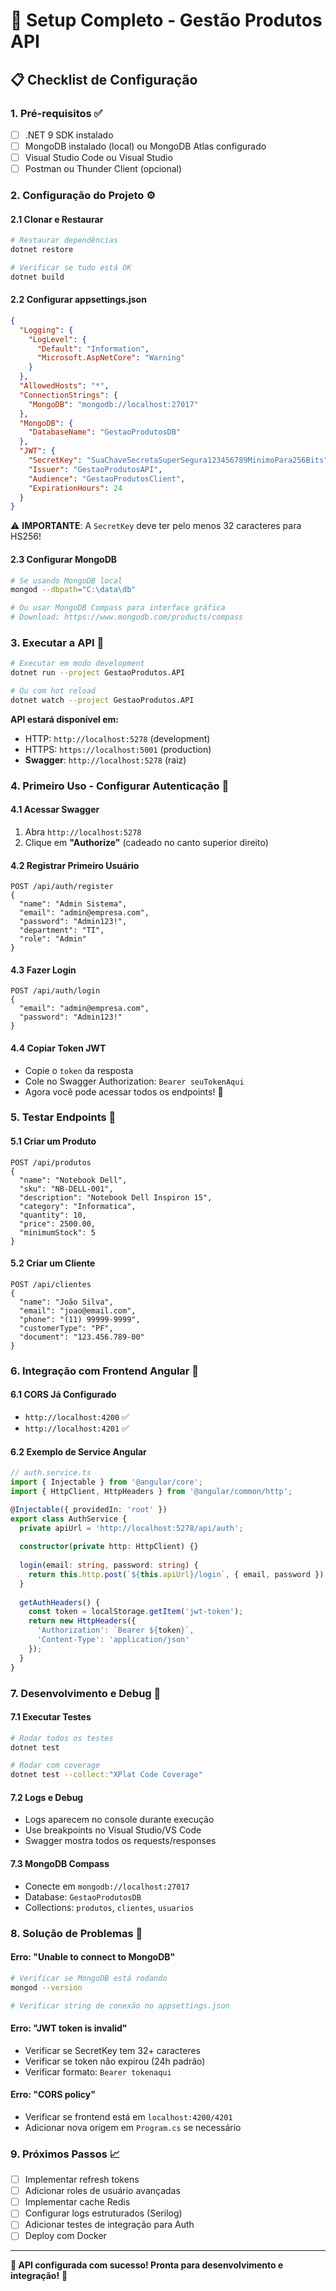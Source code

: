 # 🚀 Setup Completo - Gestão Produtos API

## 📋 Checklist de Configuração

### 1. **Pré-requisitos** ✅
- [ ] .NET 9 SDK instalado
- [ ] MongoDB instalado (local) ou MongoDB Atlas configurado
- [ ] Visual Studio Code ou Visual Studio
- [ ] Postman ou Thunder Client (opcional)

### 2. **Configuração do Projeto** ⚙️

#### **2.1 Clonar e Restaurar**
```bash
# Restaurar dependências
dotnet restore

# Verificar se tudo está OK
dotnet build
```

#### **2.2 Configurar appsettings.json**
```json
{
  "Logging": {
    "LogLevel": {
      "Default": "Information",
      "Microsoft.AspNetCore": "Warning"
    }
  },
  "AllowedHosts": "*",
  "ConnectionStrings": {
    "MongoDB": "mongodb://localhost:27017"
  },
  "MongoDB": {
    "DatabaseName": "GestaoProdutosDB"
  },
  "JWT": {
    "SecretKey": "SuaChaveSecretaSuperSegura123456789MinimoPara256Bits",
    "Issuer": "GestaoProdutosAPI",
    "Audience": "GestaoProdutosClient", 
    "ExpirationHours": 24
  }
}
```

⚠️ **IMPORTANTE**: A `SecretKey` deve ter pelo menos 32 caracteres para HS256!

#### **2.3 Configurar MongoDB**
```bash
# Se usando MongoDB local
mongod --dbpath="C:\data\db"

# Ou usar MongoDB Compass para interface gráfica
# Download: https://www.mongodb.com/products/compass
```

### 3. **Executar a API** 🚀

```bash
# Executar em modo development
dotnet run --project GestaoProdutos.API

# Ou com hot reload
dotnet watch --project GestaoProdutos.API
```

**API estará disponível em:**
- HTTP: `http://localhost:5278` (development)
- HTTPS: `https://localhost:5001` (production)
- **Swagger**: `http://localhost:5278` (raiz)

### 4. **Primeiro Uso - Configurar Autenticação** 🔐

#### **4.1 Acessar Swagger**
1. Abra `http://localhost:5278`
2. Clique em **"Authorize"** (cadeado no canto superior direito)

#### **4.2 Registrar Primeiro Usuário**
```http
POST /api/auth/register
{
  "name": "Admin Sistema",
  "email": "admin@empresa.com", 
  "password": "Admin123!",
  "department": "TI",
  "role": "Admin"
}
```

#### **4.3 Fazer Login**
```http
POST /api/auth/login
{
  "email": "admin@empresa.com",
  "password": "Admin123!"
}
```

#### **4.4 Copiar Token JWT**
- Copie o `token` da resposta
- Cole no Swagger Authorization: `Bearer seuTokenAqui`
- Agora você pode acessar todos os endpoints! 🎉

### 5. **Testar Endpoints** 🧪

#### **5.1 Criar um Produto**
```http
POST /api/produtos
{
  "name": "Notebook Dell",
  "sku": "NB-DELL-001", 
  "description": "Notebook Dell Inspiron 15",
  "category": "Informatica",
  "quantity": 10,
  "price": 2500.00,
  "minimumStock": 5
}
```

#### **5.2 Criar um Cliente**
```http
POST /api/clientes
{
  "name": "João Silva",
  "email": "joao@email.com",
  "phone": "(11) 99999-9999",
  "customerType": "PF",
  "document": "123.456.789-00"
}
```

### 6. **Integração com Frontend Angular** 🔄

#### **6.1 CORS Já Configurado**
- `http://localhost:4200` ✅
- `http://localhost:4201` ✅

#### **6.2 Exemplo de Service Angular**
```typescript
// auth.service.ts
import { Injectable } from '@angular/core';
import { HttpClient, HttpHeaders } from '@angular/common/http';

@Injectable({ providedIn: 'root' })
export class AuthService {
  private apiUrl = 'http://localhost:5278/api/auth';
  
  constructor(private http: HttpClient) {}
  
  login(email: string, password: string) {
    return this.http.post(`${this.apiUrl}/login`, { email, password });
  }
  
  getAuthHeaders() {
    const token = localStorage.getItem('jwt-token');
    return new HttpHeaders({
      'Authorization': `Bearer ${token}`,
      'Content-Type': 'application/json'
    });
  }
}
```

### 7. **Desenvolvimento e Debug** 🔧

#### **7.1 Executar Testes**
```bash
# Rodar todos os testes
dotnet test

# Rodar com coverage
dotnet test --collect:"XPlat Code Coverage"
```

#### **7.2 Logs e Debug**
- Logs aparecem no console durante execução
- Use breakpoints no Visual Studio/VS Code
- Swagger mostra todos os requests/responses

#### **7.3 MongoDB Compass**
- Conecte em `mongodb://localhost:27017`
- Database: `GestaoProdutosDB`
- Collections: `produtos`, `clientes`, `usuarios`

### 8. **Solução de Problemas** 🚨

#### **Erro: "Unable to connect to MongoDB"**
```bash
# Verificar se MongoDB está rodando
mongod --version

# Verificar string de conexão no appsettings.json
```

#### **Erro: "JWT token is invalid"**
- Verificar se SecretKey tem 32+ caracteres
- Verificar se token não expirou (24h padrão)
- Verificar formato: `Bearer tokenaqui`

#### **Erro: "CORS policy"**
- Verificar se frontend está em `localhost:4200/4201`
- Adicionar nova origem em `Program.cs` se necessário

### 9. **Próximos Passos** 📈

- [ ] Implementar refresh tokens
- [ ] Adicionar roles de usuário avançadas  
- [ ] Implementar cache Redis
- [ ] Configurar logs estruturados (Serilog)
- [ ] Adicionar testes de integração para Auth
- [ ] Deploy com Docker

---

**🎯 API configurada com sucesso! Pronta para desenvolvimento e integração!** 🚀